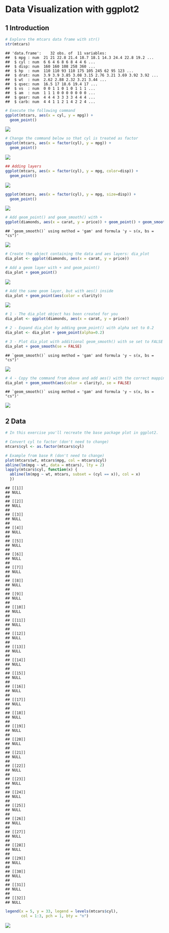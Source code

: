 Data Visualization with ggplot2
================

1 Introduction
--------------

``` r
# Explore the mtcars data frame with str()
str(mtcars)
```

    ## 'data.frame':    32 obs. of  11 variables:
    ##  $ mpg : num  21 21 22.8 21.4 18.7 18.1 14.3 24.4 22.8 19.2 ...
    ##  $ cyl : num  6 6 4 6 8 6 8 4 4 6 ...
    ##  $ disp: num  160 160 108 258 360 ...
    ##  $ hp  : num  110 110 93 110 175 105 245 62 95 123 ...
    ##  $ drat: num  3.9 3.9 3.85 3.08 3.15 2.76 3.21 3.69 3.92 3.92 ...
    ##  $ wt  : num  2.62 2.88 2.32 3.21 3.44 ...
    ##  $ qsec: num  16.5 17 18.6 19.4 17 ...
    ##  $ vs  : num  0 0 1 1 0 1 0 1 1 1 ...
    ##  $ am  : num  1 1 1 0 0 0 0 0 0 0 ...
    ##  $ gear: num  4 4 4 3 3 3 3 4 4 4 ...
    ##  $ carb: num  4 4 1 1 2 1 4 2 2 4 ...

``` r
# Execute the following command
ggplot(mtcars, aes(x = cyl, y = mpg)) +
  geom_point()
```

![](datacamp_ggplot2_files/figure-markdown_github/unnamed-chunk-2-1.png)

``` r
# Change the command below so that cyl is treated as factor
ggplot(mtcars, aes(x = factor(cyl), y = mpg)) +
  geom_point()
```

![](datacamp_ggplot2_files/figure-markdown_github/unnamed-chunk-2-2.png)

``` r
## Adding layers
ggplot(mtcars, aes(x = factor(cyl), y = mpg, color=disp)) +
  geom_point()
```

![](datacamp_ggplot2_files/figure-markdown_github/unnamed-chunk-2-3.png)

``` r
ggplot(mtcars, aes(x = factor(cyl), y = mpg, size=disp)) +
  geom_point()
```

![](datacamp_ggplot2_files/figure-markdown_github/unnamed-chunk-2-4.png)

``` r
# Add geom_point() and geom_smooth() with +
ggplot(diamonds, aes(x = carat, y = price)) + geom_point() + geom_smooth()
```

    ## `geom_smooth()` using method = 'gam' and formula 'y ~ s(x, bs = "cs")'

![](datacamp_ggplot2_files/figure-markdown_github/unnamed-chunk-2-5.png)

``` r
# Create the object containing the data and aes layers: dia_plot
dia_plot <- ggplot(diamonds, aes(x = carat, y = price))

# Add a geom layer with + and geom_point()
dia_plot + geom_point()
```

![](datacamp_ggplot2_files/figure-markdown_github/unnamed-chunk-2-6.png)

``` r
# Add the same geom layer, but with aes() inside
dia_plot + geom_point(aes(color = clarity))
```

![](datacamp_ggplot2_files/figure-markdown_github/unnamed-chunk-2-7.png)

``` r
# 1 - The dia_plot object has been created for you
dia_plot <- ggplot(diamonds, aes(x = carat, y = price))

# 2 - Expand dia_plot by adding geom_point() with alpha set to 0.2
dia_plot <- dia_plot + geom_point(alpha=0.2)

# 3 - Plot dia_plot with additional geom_smooth() with se set to FALSE
dia_plot + geom_smooth(se = FALSE)
```

    ## `geom_smooth()` using method = 'gam' and formula 'y ~ s(x, bs = "cs")'

![](datacamp_ggplot2_files/figure-markdown_github/unnamed-chunk-2-8.png)

``` r
# 4 - Copy the command from above and add aes() with the correct mapping to geom_smooth()
dia_plot + geom_smooth(aes(color = clarity), se = FALSE)
```

    ## `geom_smooth()` using method = 'gam' and formula 'y ~ s(x, bs = "cs")'

![](datacamp_ggplot2_files/figure-markdown_github/unnamed-chunk-2-9.png)

2 Data
------

``` r
# In this exercise you'll recreate the base package plot in ggplot2.

# Convert cyl to factor (don't need to change)
mtcars$cyl <- as.factor(mtcars$cyl)

# Example from base R (don't need to change)
plot(mtcars$wt, mtcars$mpg, col = mtcars$cyl)
abline(lm(mpg ~ wt, data = mtcars), lty = 2)
lapply(mtcars$cyl, function(x) {
  abline(lm(mpg ~ wt, mtcars, subset = (cyl == x)), col = x)
  })
```

    ## [[1]]
    ## NULL
    ## 
    ## [[2]]
    ## NULL
    ## 
    ## [[3]]
    ## NULL
    ## 
    ## [[4]]
    ## NULL
    ## 
    ## [[5]]
    ## NULL
    ## 
    ## [[6]]
    ## NULL
    ## 
    ## [[7]]
    ## NULL
    ## 
    ## [[8]]
    ## NULL
    ## 
    ## [[9]]
    ## NULL
    ## 
    ## [[10]]
    ## NULL
    ## 
    ## [[11]]
    ## NULL
    ## 
    ## [[12]]
    ## NULL
    ## 
    ## [[13]]
    ## NULL
    ## 
    ## [[14]]
    ## NULL
    ## 
    ## [[15]]
    ## NULL
    ## 
    ## [[16]]
    ## NULL
    ## 
    ## [[17]]
    ## NULL
    ## 
    ## [[18]]
    ## NULL
    ## 
    ## [[19]]
    ## NULL
    ## 
    ## [[20]]
    ## NULL
    ## 
    ## [[21]]
    ## NULL
    ## 
    ## [[22]]
    ## NULL
    ## 
    ## [[23]]
    ## NULL
    ## 
    ## [[24]]
    ## NULL
    ## 
    ## [[25]]
    ## NULL
    ## 
    ## [[26]]
    ## NULL
    ## 
    ## [[27]]
    ## NULL
    ## 
    ## [[28]]
    ## NULL
    ## 
    ## [[29]]
    ## NULL
    ## 
    ## [[30]]
    ## NULL
    ## 
    ## [[31]]
    ## NULL
    ## 
    ## [[32]]
    ## NULL

``` r
legend(x = 5, y = 33, legend = levels(mtcars$cyl),
       col = 1:3, pch = 1, bty = "n")
```

![](datacamp_ggplot2_files/figure-markdown_github/unnamed-chunk-3-1.png)
